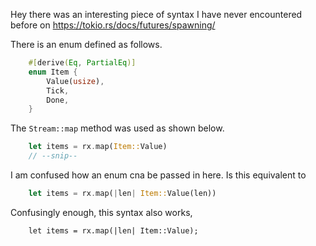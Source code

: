 Hey there was an interesting piece of syntax I have never encountered before on https://tokio.rs/docs/futures/spawning/

There is an enum defined as follows.

```rust
    #[derive(Eq, PartialEq)]
    enum Item {
        Value(usize),
        Tick,
        Done,
    }
 ```

 The `Stream::map` method was used as shown below.

```rust
    let items = rx.map(Item::Value)
    // --snip--
```

I am confused how an enum cna be passed in here.
Is this equivalent to

```rust
    let items = rx.map(|len| Item::Value(len))
```

Confusingly enough, this syntax also works,
```
    let items = rx.map(|len| Item::Value);
```
